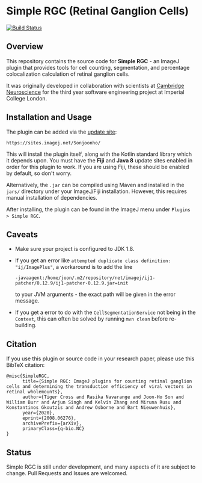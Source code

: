# Simple RGC (Retinal Ganglion Cells)

[![Build Status](https://travis-ci.com/sonjoonho/SimpleRGC.svg?token=qFf5VdpqfSMd2gygFDZQ&branch=master)](https://travis-ci.com/sonjoonho/SimpleRGC)

## Overview

This repository contains the source code for **Simple RGC** - an ImageJ plugin that provides tools for cell counting, segmentation, and percentage colocalization calculation of retinal ganglion cells. 

It was originally developed in collaboration with scientists at [Cambridge Neuroscience](https://www.neuroscience.cam.ac.uk/) for the third year software engineering project at Imperial College London.

## Installation and Usage

The plugin can be added via the [update site](https://imagej.net/Update_Sites): 
```
https://sites.imagej.net/Sonjoonho/
```
This will install the plugin itself, along with the Kotlin standard library which it depends upon. You must have the **Fiji** and **Java 8** update sites enabled in order for this plugin to work. If you are using Fiji, these should be enabled by default, so don't worry.

Alternatively, the `.jar` can be compiled using Maven and installed in the `jars/`
 directory under your ImageJ/Fiji installation. However, this requires manual installation of dependencies.
 
After installing, the plugin can be found in the ImageJ menu under `Plugins > Simple RGC`.

## Caveats
- Make sure your project is configured to JDK 1.8.
- If you get an error like `attempted duplicate class definition: "ij/ImagePlus"`, a workaround is to add the line

  ```-javaagent:/home/joon/.m2/repository/net/imagej/ij1-patcher/0.12.9/ij1-patcher-0.12.9.jar=init```

  to your JVM arguments - the exact path will be given in the error message.
- If you get a error to do with the `CellSegmentationService` not being in the `Context`, this can often be solved by running `mvn clean` before re-building.

## Citation

If you use this plugin or source code in your research paper, please use this BibTeX citation:
```
@misc{SimpleRGC,
      title={Simple RGC: ImageJ plugins for counting retinal ganglion cells and determining the transduction efficiency of viral vectors in retinal wholemounts}, 
      author={Tiger Cross and Rasika Navarange and Joon-Ho Son and William Burr and Arjun Singh and Kelvin Zhang and Miruna Rusu and Konstantinos Gkoutzis and Andrew Osborne and Bart Nieuwenhuis},
      year={2020},
      eprint={2008.06276},
      archivePrefix={arXiv},
      primaryClass={q-bio.NC}
}
```

## Status

Simple RGC is still under development, and many aspects of it are subject to change. Pull Requests and Issues are welcomed. 
